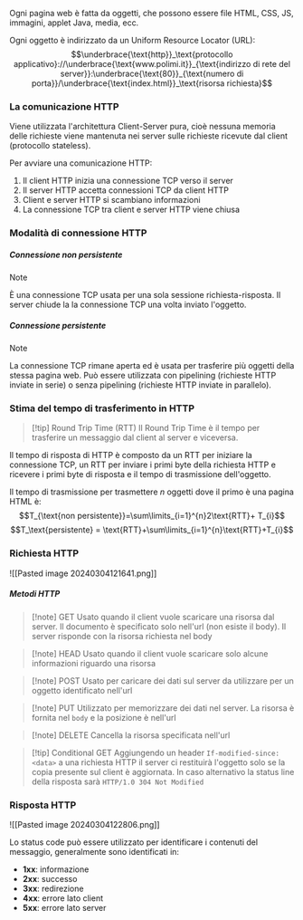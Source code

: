 Ogni pagina web è fatta da oggetti, che possono essere file HTML, CSS, JS, immagini, applet Java, media, ecc.

Ogni oggetto è indirizzato da un Uniform Resource Locator (URL):
$$\underbrace{\text{http}}_\text{protocollo applicativo}://\underbrace{\text{www.polimi.it}}_{\text{indirizzo di rete del server}}:\underbrace{\text{80}}_{\text{numero di porta}}/\underbrace{\text{index.html}}_\text{risorsa richiesta}$$
### La comunicazione HTTP
Viene utilizzata l'architettura Client-Server pura, cioè nessuna memoria delle richieste viene mantenuta nei server sulle richieste ricevute dal client (protocollo stateless).

Per avviare una comunicazione HTTP:
1. Il client HTTP inizia una connessione TCP verso il server
2. Il server HTTP accetta connessioni TCP da client HTTP
3. Client e server HTTP si scambiano informazioni
4. La connessione TCP tra client e server HTTP viene chiusa

### Modalità di connessione HTTP

##### Connessione non persistente
>[!note]
>È una connessione TCP usata per una sola sessione richiesta-risposta. Il server chiude la la connessione TCP una volta inviato l'oggetto.

##### Connessione persistente
>[!note]
>La connessione TCP rimane aperta ed è usata per trasferire più oggetti della stessa pagina web. Può essere utilizzata con pipelining (richieste HTTP inviate in serie) o senza pipelining (richieste HTTP inviate in parallelo).

### Stima del tempo di trasferimento in HTTP

>[!tip] Round Trip Time (RTT)
>Il Round Trip Time è il tempo per trasferire un messaggio dal client al server e viceversa.

Il tempo di risposta di HTTP è composto da un RTT per iniziare la connessione TCP, un RTT per inviare i primi byte della richiesta HTTP e ricevere i primi byte di risposta e il tempo di trasmissione dell'oggetto.

Il tempo di trasmissione per trasmettere $n$ oggetti dove il primo è una pagina HTML è:
$$T_{\text{non persistente}}=\sum\limits_{i=1}^{n}2\text{RTT}+ T_{i}$$
$$T_\text{persistente} = \text{RTT}+\sum\limits_{i=1}^{n}\text{RTT}+T_{i}$$
### Richiesta HTTP
![[Pasted image 20240304121641.png]]
##### Metodi HTTP
>[!note] GET
>Usato quando il client vuole scaricare una risorsa dal server. Il documento è specificato solo nell'url (non esiste il body). Il server risponde con la risorsa richiesta nel body

>[!note] HEAD
>Usato quando il client vuole scaricare solo alcune informazioni riguardo una risorsa

>[!note] POST
>Usato per caricare dei dati sul server da utilizzare per un oggetto identificato nell'url

>[!note] PUT
>Utilizzato per memorizzare dei dati nel server. La risorsa è fornita nel `body` e la posizione è nell'url

>[!note] DELETE
>Cancella la risorsa specificata nell'url

>[!tip] Conditional GET
>Aggiungendo un header `If-modified-since: <data>` a una richiesta HTTP il server ci restituirà l'oggetto solo se la copia presente sul client è aggiornata. In caso alternativo la status line della risposta sarà `HTTP/1.0 304 Not Modified`

### Risposta HTTP
![[Pasted image 20240304122806.png]]

Lo status code può essere utilizzato per identificare i contenuti del messaggio, generalmente sono identificati in:
- **1xx**: informazione
- **2xx**: successo
- **3xx**: redirezione
- **4xx**: errore lato client
- **5xx**: errore lato server

